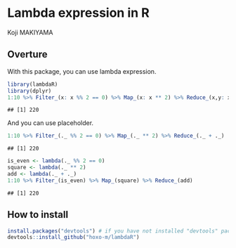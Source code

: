 # Lambda expression in R
Koji MAKIYAMA  



## Overture

With this package, you can use lambda expression.


```r
library(lambdaR)
library(dplyr)
1:10 %>% Filter_(x: x %% 2 == 0) %>% Map_(x: x ** 2) %>% Reduce_(x,y: x + y)
```

```
## [1] 220
```

And you can use placeholder.


```r
1:10 %>% Filter_(._ %% 2 == 0) %>% Map_(._ ** 2) %>% Reduce_(._ + ._)
```

```
## [1] 220
```


```r
is_even <- lambda(._ %% 2 == 0)
square <- lambda(._ ** 2)
add <- lambda(._ + ._)
1:10 %>% Filter_(is_even) %>% Map_(square) %>% Reduce_(add)
```

```
## [1] 220
```

## How to install


```r
install.packages("devtools") # if you have not installed "devtools" package
devtools::install_github("hoxo-m/lambdaR")
```

